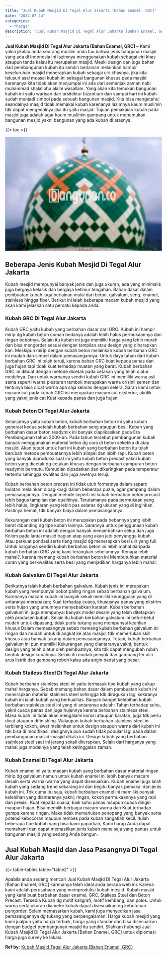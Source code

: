 ```yaml
---
title: "Jual Kubah Masjid Di Tegal Alur Jakarta [Bahan Enamel, GRC]"
date: "2024-07-14"
categories: 
  - "harga"
description: "Jual Kubah Masjid Di Tegal Alur Jakarta [Bahan Enamel, GRC]. Apabila anda sedang mencari Jual Kubah Masjid Di Tegal Alur Jakarta [Bahan Enamel, GRC] karena..."
---
```


**Jual Kubah Masjid Di Tegal Alur Jakarta \[Bahan Enamel, GRC\]** – Kami yakin jikalau anda seorang muslim anda tau bahwa jenis bangunan masjid yang ada di Indonesia ini lazimnya menggunakan kubah sebagai ciri khas ataupun tanda kalau itu merupakan masjid. Meski design dan juga bahan dari pembangunan kubah itu sendiri berlainan melainkan hampir keseluruhan masjid menerapkan kubah sebagai ciri khasnya. jika kita telusuri asal muasal kubah ini sebagai bangunan khusus pada masjid karenanya kita tidak akan menjumpai ini ada dari semenjak zaman nabi muhammad shalallohu alaihi wasallam. Yang akan kita temukan bangunan kubah ini yaitu warisan dari arsitektur bizantium dan sampai hari ini kubah sudah menjadi simbol pada sebuah bangunan masjid. Kita bisa mengetahui seandainya masjid tidak memakai kubah karenanya lazimnya kaum muslimin tdk dapat mengenalnya jika itu yaitu masjid. Tujuan pemakaian kubah pada masjid juga adalah agar kaum muslimin gampang untuk menemukan bangunan mesjid yakni bangunan yang ada kubah di atasnya.

{{< toc >}}

![Jual Kubah Masjid Di Tegal Alur Jakarta [Bahan Enamel, GRC]](/images/jual-kubah-masjid-07.png)

## Beberapa Jenis Kubah Mesjid Di Tegal Alur Jakarta

Kubah mesjid mempunyai banyak jenis dan juga ukuran, ada yang minimalis juga bergaya kelasik dan bergaya ketimur tengahan. Bahan dasar dalam pembuatan kubah juga berlainan mulai dari beton, galvalum, seng, enamel, stainless hingga fiber. Berikut ini ialah beberapa macam kubah mesjid yang akan kami jelaskan satu persatu kepada anda.

### Kubah GRC Di Tegal Alur Jakarta

Kubah GRC yaitu kubah yang berbahan dasar dari GRC. Kubah ini hampir mirip dg kubah beton cuman bedanya adalah lebih halus permukaannya dan ringan bobotnya. Selain itu kubah ini juga memiliki harga yang lebih murah dan bisa mengorder sesuai dengan tampilan atau design yang diharapkan kan. Meskipun mirip dengan kubah beton melainkan kubah berbahan GRC ini mudah dan simpel dalam pemasangannya. Untuk daya tahan dari kubah berbahan GRC ini telah teruji, karena bahan GRC kuat kepada panas dan juga hujan tapi tidak kuat terhadap muatan yang berat. Kubah berbahan GRC ini dibuat dengan metode dicetak pada cetakan yang telah diatur modelnya. Dan untuk warnanya sendiri kubah GRC ini memiliki warna asli sama seperti warna plesteran tembok merupakan warna orisinil semen dan tentunya bisa dicat warna apa saja selaras dengan selera. Saran kami untuk macam cat pada kubah GRC ini merupakan macam cat eksterior, akrilik yang yakni jenis cat Kuat kepada panas dan juga hujan.

### Kubah Beton Di Tegal Alur Jakarta

Selanjutnya yaitu kubah beton, kubah berbahan beton ini yaitu kubah generasi kedua setelah kubah berbahan seng ataupun besi. Kubah yang berbahan dasar beton readymix ini banyak diaplikasikan pada Era Pembangunan tahun 2000-an. Pada tahun tersebut pembangunan kubah banyak menggunakan material beton dg cara di beton seketika di atap masjid. Akan tetapi untuk hari ini kubah yang berbahan beton itu telah berubah metode pembuatannya lebih simpel dan lebih rapi. Kubah beton yang banyak diproduksi saat ini yaitu kubah beton precast yakni kubah beton yang dicetak dg cetakan khusus dengan berbahan campuran beton readymix bermutu. Kemudian dipadatkan dan dikeringkan pada temperatur tertentu sehingga kwalitas dan juga awetnya teruji.

Kubah berbahan beton precast ini tidak utuh formatnya dalam separo bulatan melainkan dibagi-bagi dalam beberapa puzle, agar gampang dalam pemasangannya. Dengan metode seperti ini kubah berbahan beton precast lebih bagus tampilan dan qualitinya. Terutamanya pada permukaan yang lebih halus, lingkaran yang lebih pas selaras dg ukuran yang di inginkan. Pastinya hemat, tdk banyak biaya dalam pemasangannya.

Kekurangan dari kubah beton ini merupakan pada bebannya yang lebih berat dibanding dg tipe kubah lainnya. Sarannya untuk penggunaan kubah berbahan beton ini adalah dengan banyak menambahkan selup dan juga Kolom pada lantai masjid bagian atap yang akan jadi penyangga kubah. Atau perkuat pondasi serta tiang masjid dg menerapkan besi ulir yang full. Untuk harganya sendiri kubah berbahan beton ini lebih mahal daripada kubah berbahan GRC yang kami terangkan sebelumnya. Kenapa lebih mahal?, karena memang kubah berbahan beton ini Membutuhkan material coran yang berkwalitas serta besi yang menjadikan harganya lebih mahal.

### Kubah Galvalum Di Tegal Alur Jakarta

Berikutnya ialah kubah berbahan galvalum. Kubah jenis ini merupakan kubah yang mempunyai bobot paling ringan sebab berbahan galvalum. Karenanya macam kubah ini banyak sekali memiliki keunggulan yang di antaranya merupakan; Kuat terhadap cuaca, khususnya panas yang ekstrim serta hujan yang umumnya menyebabkan karatan. Kubah berbahan galvalum ini juga mempunyai banyak model desain yang telah ditetapkan oleh produsen kubah. Selain itu kubah berbahan galvalum ini betul-betul mudah untuk dipasang, tidak perlu tukang yang mempunyai keahlian khusus Dalam memasangnya sebab memang kubah berbahan galvalum ini ringan dan mudah untuk di angkat ke atas masjid, tdk memerlukan skill khusus atau banyak tukang dalam pemasangannya. Tetapi, kubah berbahan galvalum ini pun memiliki Kekurangan yang diantaranya yakni; bentuk design yang telah diatur oleh pembuatnya, kita tdk dapat mengubah rubah bentuk design kubahnya. Selain itu mudah penyok dan gampang ter aliri arus listrik dan gampang roboh kalau ada angin badai yang besar.

### Kubah Stailess Steel Di Tegal Alur Jakarta

Kubah berbahan stainless steel ini yaitu termasuk tipe kubah yang cukup mahal harganya. Sebab memang bahan dasar dalam pembuatan kubah ini menerapkan material stainless steel sehingga tdk diragukan lagi sekiranya kubah ini ialah kubah yang berkualitas. Banyak banget kelebihan kubah berbahan stainless steel ini yang di antaranya adalah; Tahan terhadap suhu, yakni cuaca panas dan juga hujannya karena berbahan stainless steel. Maka kubah ini tidak akan mengalami korosi ataupun karatan, juga tdk perlu dicat ataupun difinishing. Walaupun kubah berbahan stainless steel ini terbilang kokoh, awet melainkan untuk design ataupun warna dari kubah ini tdk bisa di modifikasi, designnya pun sudah tidak popular lagi pada dalam pembangunan masjid-masjid dikala ini. Design kubah yang berbahan stainless steel saat ini jarang sekali diterapkan, Selain dari harganya yang mahal juga modelnya yang telah ketinggalan zaman.

### Kubah Enamel Di Tegal Alur Jakarta

Kubah enamel ini yaitu macam kubah yang berbahan dasar material ringan mirip dg galvalum namun untuk kubah enamel ini lebih banyak macam desain serta warna-warna yang dapat disesuaikan. Kubah enamel juga ialah kubah yang sedang trend sekarang ini dan begitu banyak pemakai dari jenis kubah ini. Tdk cuma itu saja, kubah berbahan enamel ini memiliki banyak kelebihan yang diantaranya yakni; ringan, kokoh permukaannya yang rapi dan presisi, Kuat kepada cuaca, baik suhu panas maupun cuaca dingin maupun hujan. Bisa memilih berbagai macam warna dan Kuat terhadap gempa karena ringan. Maka tidak memerlukan penopang yang banyak serta potensi kebocoran maupun rembes pada kubah sangatlah kecil. Itulah beberapa tipe kubah yang bisa kami paparkan, Kami harap Anda dapat memahami dan dapat memastikan jenis kubah mana saja yang pantas untuk bangunan masjid yang sedang Anda bangun.

## Jual Kubah Masjid dan Jasa Pasangnya Di Tegal Alur Jakarta

{{< table-tables table="table2" >}}

Apabila anda sedang mencari Jual Kubah Masjid Di Tegal Alur Jakarta \[Bahan Enamel, GRC\] karenanya telah ideal anda berada web ini. Karena kami adalah perusahaan yang memproduksi kubah mesjid. Kubah masjid yang kami buat berbahan dasar enamel, GRC, Stailess Steel dan Beton Precast. Tersedia Kubah dg motif kaligrafi, motif kembang, dan polos. Untuk warna serta ukuran diameter kubah dapat disesuaikan dg kebutuhan pengorder. Selain memasarkan kubah, kami juga menyedikan jasa pemasangannya dg tukang yang berpengalaman. Harga kubah mesjid yang kami jualpun yaitu harga terbaik, harga yang standar dan bisa disesuaikan dengan budget pembangunan masjid itu sendiri. Silahkan hubungi Jual Kubah Masjid Di Tegal Alur Jakarta \[Bahan Enamel, GRC\] untuk diplomasi harga juga survey ke lokasi.

**Ref by:** [Kubah Masjid Tegal Alur Jakarta [Bahan Enamel, GRC]](https://id.wikipedia.org/wiki/Kubah)
